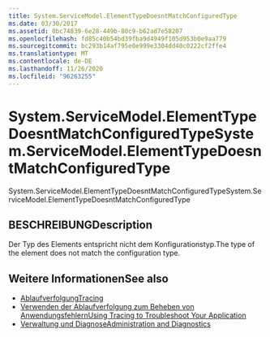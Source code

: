 ```yaml
---
title: System.ServiceModel.ElementTypeDoesntMatchConfiguredType
ms.date: 03/30/2017
ms.assetid: 0bc74839-6e28-449b-80c9-b62ad7e58207
ms.openlocfilehash: fd85c40b54bd39fba9d4949f105d953b0e9aa779
ms.sourcegitcommit: bc293b14af795e0e999e3304dd40c0222cf2ffe4
ms.translationtype: MT
ms.contentlocale: de-DE
ms.lasthandoff: 11/26/2020
ms.locfileid: "96263255"
---
```

# <a name="systemservicemodelelementtypedoesntmatchconfiguredtype"></a><span data-ttu-id="8132f-102">System.ServiceModel.ElementTypeDoesntMatchConfiguredType</span><span class="sxs-lookup"><span data-stu-id="8132f-102">System.ServiceModel.ElementTypeDoesntMatchConfiguredType</span></span>

<span data-ttu-id="8132f-103">System.ServiceModel.ElementTypeDoesntMatchConfiguredType</span><span class="sxs-lookup"><span data-stu-id="8132f-103">System.ServiceModel.ElementTypeDoesntMatchConfiguredType</span></span>  
  
## <a name="description"></a><span data-ttu-id="8132f-104">BESCHREIBUNG</span><span class="sxs-lookup"><span data-stu-id="8132f-104">Description</span></span>  

 <span data-ttu-id="8132f-105">Der Typ des Elements entspricht nicht dem Konfigurationstyp.</span><span class="sxs-lookup"><span data-stu-id="8132f-105">The type of the element does not match the configuration type.</span></span>  
  
## <a name="see-also"></a><span data-ttu-id="8132f-106">Weitere Informationen</span><span class="sxs-lookup"><span data-stu-id="8132f-106">See also</span></span>

- [<span data-ttu-id="8132f-107">Ablaufverfolgung</span><span class="sxs-lookup"><span data-stu-id="8132f-107">Tracing</span></span>](index.md)
- [<span data-ttu-id="8132f-108">Verwenden der Ablaufverfolgung zum Beheben von Anwendungsfehlern</span><span class="sxs-lookup"><span data-stu-id="8132f-108">Using Tracing to Troubleshoot Your Application</span></span>](using-tracing-to-troubleshoot-your-application.md)
- [<span data-ttu-id="8132f-109">Verwaltung und Diagnose</span><span class="sxs-lookup"><span data-stu-id="8132f-109">Administration and Diagnostics</span></span>](../index.md)
